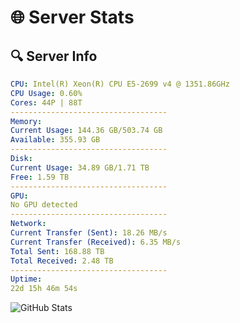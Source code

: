 # 🌐 Server Stats
## 🔍 Server Info
```yaml
CPU: Intel(R) Xeon(R) CPU E5-2699 v4 @ 1351.86GHz
CPU Usage: 0.60%
Cores: 44P | 88T
-----------------------------------
Memory:
Current Usage: 144.36 GB/503.74 GB
Available: 355.93 GB
-----------------------------------
Disk:
Current Usage: 34.89 GB/1.71 TB
Free: 1.59 TB
-----------------------------------
GPU:
No GPU detected
-----------------------------------
Network:
Current Transfer (Sent): 18.26 MB/s
Current Transfer (Received): 6.35 MB/s
Total Sent: 168.88 TB
Total Received: 2.48 TB
-----------------------------------
Uptime:
22d 15h 46m 54s
```
![GitHub Stats](https://img.shields.io/badge/Updated-2025-03-02_14:30:12-blue)